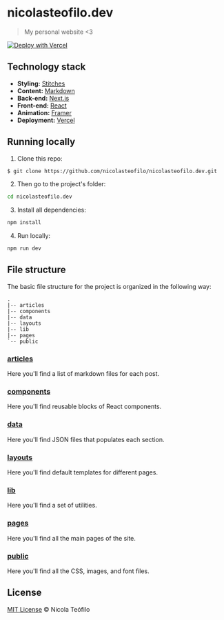 # nicolasteofilo.dev

> My personal website <3

[![Deploy with Vercel](https://vercel.com/button)](https://vercel.com/new/clone?repository-url=https%3A%2F%2Fgithub.com%2Fnicolasteofilo%2Fnicolasteofilo.dev)

## Technology stack

- **Styling:** [Stitches](https://stitches.dev/)
- **Content:** [Markdown](https://daringfireball.net/projects/markdown/)
- **Back-end:** [Next.js](https://nextjs.org/)
- **Front-end:** [React](https://reactjs.org/)
- **Animation:** [Framer](https://www.framer.com/docs/animation/)
- **Deployment:** [Vercel](https://vercel.com/)

## Running locally

1. Clone this repo:

```sh
$ git clone https://github.com/nicolasteofilo/nicolasteofilo.dev.git
```

2. Then go to the project's folder:

```sh
cd nicolasteofilo.dev
```

3. Install all dependencies:

```sh
npm install
```

4. Run locally:

```sh
npm run dev
```

## File structure

The basic file structure for the project is organized in the following way:

```
.
|-- articles
|-- components
|-- data
|-- layouts
|-- lib
|-- pages
`-- public
```

### [articles](https://github.com/nicolasteofilo/nicolasteofilo.dev/tree/master/articles)

Here you'll find a list of markdown files for each post.

### [components](https://github.com/nicolasteofilo/nicolasteofilo.dev/tree/master/components)

Here you'll find reusable blocks of React components.

### [data](https://github.com/nicolasteofilo/nicolasteofilo.dev/tree/master/data)

Here you'll find JSON files that populates each section.

### [layouts](https://github.com/nicolasteofilo/nicolasteofilo.dev/tree/master/layouts)

Here you'll find default templates for different pages.

### [lib](https://github.com/nicolasteofilo/nicolasteofilo.dev/tree/master/lib)

Here you'll find a set of utilities.

### [pages](https://github.com/nicolasteofilo/nicolasteofilo.dev/tree/master/pages)

Here you'll find all the main pages of the site.

### [public](https://github.com/nicolasteofilo/nicolasteofilo.dev/blob/master/public)

Here you'll find all the CSS, images, and font files.

## License

[MIT License](http://nicolasteofilo.mit-license.org/) © Nicola Teófilo
